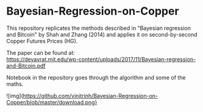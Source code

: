 # Bayesian-Regression-on-Copper
This repository replicates the methods described in "Bayesian regression and Bitcoin" by Shah and Zhang (2014) and applies it on second-by-second Copper Futures Prices (HG). 

The paper can be found at:  
https://devavrat.mit.edu/wp-content/uploads/2017/11/Bayesian-regression-and-Bitcoin.pdf

Notebook in the repository goes through the algorithm and some of the maths.

![img](https://github.com/vinitrinh/Bayesian-Regression-on-Copper/blob/master/download.png}
